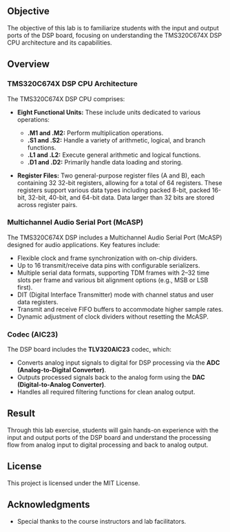 
## Objective
The objective of this lab is to familiarize students with the input and output ports of the DSP board, focusing on understanding the TMS320C674X DSP CPU architecture and its capabilities.

## Overview


### TMS320C674X DSP CPU Architecture

The TMS320C674X DSP CPU comprises:
- **Eight Functional Units:** These include units dedicated to various operations:
  - **.M1 and .M2:** Perform multiplication operations.
  - **.S1 and .S2:** Handle a variety of arithmetic, logical, and branch functions.
  - **.L1 and .L2:** Execute general arithmetic and logical functions.
  - **.D1 and .D2:** Primarily handle data loading and storing.

- **Register Files:** Two general-purpose register files (A and B), each containing 32 32-bit registers, allowing for a total of 64 registers. These registers support various data types including packed 8-bit, packed 16-bit, 32-bit, 40-bit, and 64-bit data. Data larger than 32 bits are stored across register pairs.

### Multichannel Audio Serial Port (McASP)
The TMS320C674X DSP includes a Multichannel Audio Serial Port (McASP) designed for audio applications. Key features include:
- Flexible clock and frame synchronization with on-chip dividers.
- Up to 16 transmit/receive data pins with configurable serializers.
- Multiple serial data formats, supporting TDM frames with 2–32 time slots per frame and various bit alignment options (e.g., MSB or LSB first).
- DIT (Digital Interface Transmitter) mode with channel status and user data registers.
- Transmit and receive FIFO buffers to accommodate higher sample rates.
- Dynamic adjustment of clock dividers without resetting the McASP.

### Codec (AIC23)
The DSP board includes the **TLV320AIC23** codec, which:
- Converts analog input signals to digital for DSP processing via the **ADC (Analog-to-Digital Converter)**.
- Outputs processed signals back to the analog form using the **DAC (Digital-to-Analog Converter)**.
- Handles all required filtering functions for clean analog output.

## Result
Through this lab exercise, students will gain hands-on experience with the input and output ports of the DSP board and understand the processing flow from analog input to digital processing and back to analog output.

## License
This project is licensed under the MIT License.

## Acknowledgments
- Special thanks to the course instructors and lab facilitators.
